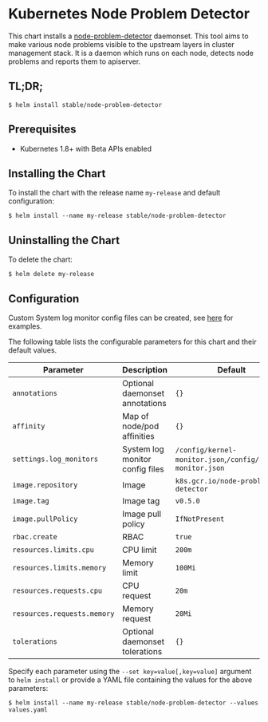 # Kubernetes Node Problem Detector

This chart installs a [node-problem-detector](https://github.com/kubernetes/node-problem-detector) daemonset. This tool aims to make various node problems visible to the upstream layers in cluster management stack. It is a daemon which runs on each node, detects node problems and reports them to apiserver.

## TL;DR;

```console
$ helm install stable/node-problem-detector
```

## Prerequisites

- Kubernetes 1.8+ with Beta APIs enabled

## Installing the Chart

To install the chart with the release name `my-release` and default configuration:

```console
$ helm install --name my-release stable/node-problem-detector
```

## Uninstalling the Chart

To delete the chart:

```console
$ helm delete my-release
```

## Configuration

Custom System log monitor config files can be created, see [here](https://github.com/kubernetes/node-problem-detector/tree/master/config) for examples.

The following table lists the configurable parameters for this chart and their default values.

| Parameter                          | Description                     | Default                                                     |
| ---------------------------------- | --------------------------------|-------------------------------------------------------------|
| `annotations`                      | Optional daemonset annotations  | `{}`                                                        |
| `affinity`                         | Map of node/pod affinities      | `{}`                                                        |
| `settings.log_monitors`            | System log monitor config files | `/config/kernel-monitor.json`,`/config/docker-monitor.json` |
| `image.repository`                 | Image                           | `k8s.gcr.io/node-problem-detector`                          |
| `image.tag`                        | Image tag                       | `v0.5.0`                                                    |
| `image.pullPolicy`                 | Image pull policy               | `IfNotPresent`                                              |
| `rbac.create`                      | RBAC                            | `true`                                                      |
| `resources.limits.cpu`             | CPU limit                       | `200m`                                                      |
| `resources.limits.memory`          | Memory limit                    | `100Mi`                                                     |
| `resources.requests.cpu`           | CPU request                     | `20m`                                                       |
| `resources.requests.memory`        | Memory request                  | `20Mi`                                                      |
| `tolerations`                      | Optional daemonset tolerations  | `{}`                                                        |

Specify each parameter using the `--set key=value[,key=value]` argument to `helm install` or provide a YAML file containing the values for the above parameters:

```console
$ helm install --name my-release stable/node-problem-detector --values values.yaml
```
